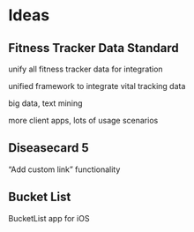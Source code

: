 # Ideas

## Fitness Tracker Data Standard

unify all fitness tracker data for integration

unified framework to integrate vital tracking data

big data, text mining

more client apps, lots of usage scenarios

## Diseasecard 5

“Add custom link” functionality

## Bucket List

BucketList app for iOS
